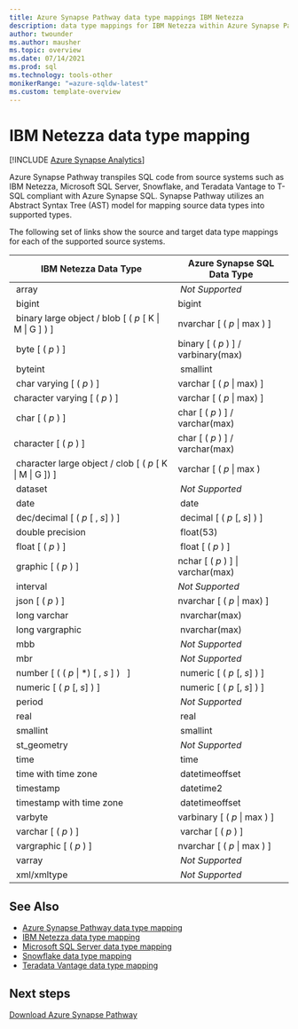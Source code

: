 ```yaml
---
title: Azure Synapse Pathway data type mappings IBM Netezza
description: data type mappings for IBM Netezza within Azure Synapse Pathway
author: twounder
ms.author: mausher
ms.topic: overview 
ms.date: 07/14/2021
ms.prod: sql
ms.technology: tools-other
monikerRange: "=azure-sqldw-latest"
ms.custom: template-overview 
---
```

# IBM Netezza data type mapping
[!INCLUDE [Azure Synapse Analytics](../../includes/applies-to-version/asa.md)]

Azure Synapse Pathway transpiles SQL code from source systems such as IBM Netezza, Microsoft SQL Server, Snowflake, and Teradata Vantage to T-SQL compliant with Azure Synapse SQL. Synapse Pathway utilizes an Abstract Syntax Tree (AST) model for mapping source data types into supported types.

The following set of links show the source and target data type mappings for each of the supported source systems.

| IBM Netezza Data Type | Azure Synapse SQL Data Type |
|----- | ----- |
| array | *Not Supported* |
| bigint | bigint |
| binary large object / blob [ ( *p* [ K \| M \| G ] ) ] | nvarchar [ ( *p* \| max ) ] |
| byte [ ( *p* ) ] | binary [ ( *p* ) ] / varbinary(max) |
| byteint | smallint |
| char varying [ ( *p* ) ] | varchar [ ( *p* \| max) ] |
| character varying [ ( *p* ) ] | varchar [ ( *p* \| max) ] |
| char [ ( *p* ) ] | char [ ( *p* ) ] / varchar(max)|
| character [ ( *p* ) ] | char [ ( *p* ) ] / varchar(max)|
| character large object / clob [ ( *p* [ K \| M \| G ]) ] |  varchar [ ( *p* \|  max ) |
| dataset | *Not Supported* |
| date | date |
| dec/decimal [ ( *p* [ , *s*] ) ] | decimal [ ( *p* [, *s*] ) ] |
| double precision | float(53)|
| float [ ( *p* ) ] | float [ ( *p* ) ] |
| graphic [ ( *p* ) ] | nchar [ ( *p* ) ] \| varchar(max) |
| interval | *Not Supported* |
| json [ ( *p* ) ] | nvarchar [ ( *p* \| max) ] |
| long varchar | nvarchar(max) |
| long vargraphic | nvarchar(max) |
| mbb | *Not Supported* |
| mbr | *Not Supported* |
| number [ ( ( *p* \| *) [ , *s* ] )   ] | numeric [ ( *p* [, *s*] ) ] |
| numeric [ ( *p* [, *s*] ) ] | numeric [ ( *p* [, *s*] ) ] |
| period | *Not Supported* |
| real | real |
| smallint | smallint |
| st_geometry | *Not Supported* |
| time | time |
| time with time zone | datetimeoffset |
| timestamp | datetime2 |
| timestamp with time zone | datetimeoffset |
| varbyte | varbinary [ ( *p* \| max ) ] |
| varchar [ ( *p* ) ] | varchar [ ( *p* ) ] |
| vargraphic [ ( *p* ) ] | nvarchar [ ( *p* \| max ) ] |
| varray | *Not Supported* |
| xml/xmltype | *Not Supported* |

## See Also
- [Azure Synapse Pathway data type mapping](data-type-mappings.md)
- [IBM Netezza data type mapping](data-type-mappings-ibm-netezza.md)
- [Microsoft SQL Server data type mapping](data-type-mappings-microsoft-sql-server.md)
- [Snowflake data type mapping](data-type-mappings-snowflake.md)
- [Teradata Vantage data type mapping](data-type-mappings-teradata-vantage.md)

## Next steps

[Download Azure Synapse Pathway](synapse-pathway-download.md)
